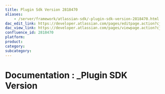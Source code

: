 ```yaml
---
title: Plugin Sdk Version 2818470
aliases:
    - /server/framework/atlassian-sdk/-plugin-sdk-version-2818470.html
dac_edit_link: https://developer.atlassian.com/pages/editpage.action?cjm=wozere&pageId=2818470
dac_view_link: https://developer.atlassian.com/pages/viewpage.action?cjm=wozere&pageId=2818470
confluence_id: 2818470
platform:
product:
category:
subcategory:
---
```

# Documentation : \_Plugin SDK Version


















































































































































































































































































































